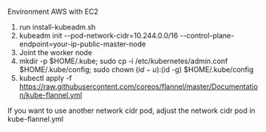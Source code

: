 Environment AWS with EC2

1. run install-kubeadm.sh
2. kubeadm init --pod-network-cidr=10.244.0.0/16 --control-plane-endpoint=your-ip-public-master-node
3. Joint the worker node
4. mkdir -p $HOME/.kube; sudo cp -i /etc/kubernetes/admin.conf $HOME/.kube/config; sudo chown $(id -u):$(id -g) $HOME/.kube/config
5. kubectl apply -f https://raw.githubusercontent.com/coreos/flannel/master/Documentation/kube-flannel.yml

If you want to use another network cidr pod, adjust the network cidr pod in kube-flannel.yml
